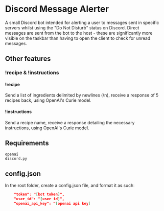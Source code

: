 # Discord Message Alerter

A small Discord bot intended for alerting a user to messages sent in specific servers whilst using the "Do Not Disturb" status on Discord. Direct messages are sent from the bot to the host - these are significantly more visible on the taskbar than having to open the client to check for unread messages.

## Other features

### !recipe & !instructions

#### !recipe

Send a list of ingredients delimited by newlines (\n), receive a response of 5 recipes back, using OpenAI's Curie model.

#### !instructions

Send a recipe name, receive a response detailing the necessary instructions, using OpenAI's Curie model.

## Requirements

```
openai
discord.py
```

## config.json

In the root folder, create a config.json file, and format it as such:

```json
    "token": "[bot token]",
    "user_id": "[user id]",
    "openai_api_key": "[openai api key]
```
